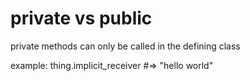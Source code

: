 # private vs public

private methods can only be called in the defining class

example: thing.implicit_receiver #=> "hello world"

